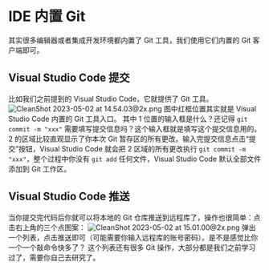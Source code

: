 # IDE 内置 Git

其实很多编辑器或者集成开发环境都内置了 Git 工具，我们使用它们内置的 Git 客户端即可。

## Visual Studio Code 提交

比如我们之前提到的 Visual Studio Code，它就提供了 Git 工具。
![CleanShot 2023-05-02 at 14.54.03@2x.png](https://cdn.nlark.com/yuque/0/2023/png/29695294/1683010485367-54b3c204-c54c-4608-bc9a-36c555a4e4c1.png#averageHue=%23b5b14e&clientId=u9cbcb57f-6d5c-4&from=paste&height=689&id=ub1fd0326&originHeight=1378&originWidth=1412&originalType=binary&ratio=2&rotation=0&showTitle=false&size=233257&status=done&style=none&taskId=u9ed46e2d-5cc0-4f81-bcae-c848d5e3e00&title=&width=706)
图中红框位置其实就是 Visual Studio Code 内置的 Git 工具入口。
其中 1 位置的输入框是什么？还记得 `git commit -m "xxx"` 需要填写提交信息吗？这个输入框就是填写这个提交信息用的。2 的区域比较直观显示了你本次 Git 暂存区的所有更改。输入完提交信息点击“提交”按钮，Visual Studio Code 就会把 2 区域的所有更改执行 `git commit -m "xxx"`，整个过程中你没有 `git add` 任何文件，Visual Studio Code 默认全部文件添加到 Git 工作区。
## Visual Studio Code 推送

当你提交完代码后你就可以将本地的 Git 仓库推送到远程库了，操作也很简单：点击右上角的三个点图案：
![CleanShot 2023-05-02 at 15.01.00@2x.png](https://cdn.nlark.com/yuque/0/2023/png/29695294/1683010912490-9800fdd4-0dcc-4ba3-8e97-61a6c4828075.png#averageHue=%23383b3f&clientId=u9cbcb57f-6d5c-4&from=paste&height=437&id=u16c5b5e9&originHeight=874&originWidth=560&originalType=binary&ratio=2&rotation=0&showTitle=false&size=122012&status=done&style=none&taskId=u3cb63966-e6df-4057-a66e-801f77f4d98&title=&width=280)
弹出一个列表，点击推送即可（可能需要你输入远程库的账号密码）。是不是感觉比你一个一个敲命令快多了？
这个列表还有很多 Git 操作，大部分都是我们之前学习过了，需要你自己去研究了。
